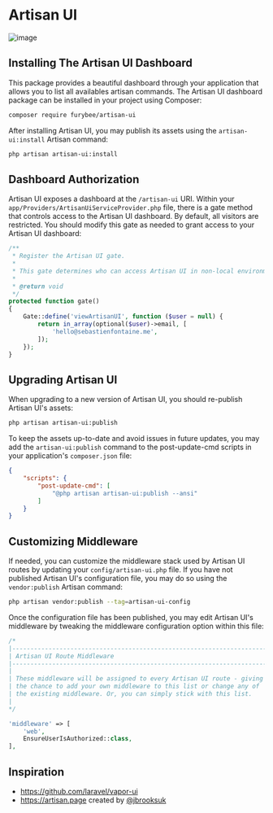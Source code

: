 # Artisan UI

![image](https://user-images.githubusercontent.com/45472257/141347005-1776d774-5abc-4ce8-bb28-c646e6364666.png)


## Installing The Artisan UI Dashboard

This package provides a beautiful dashboard through your application that allows you to list all availables artisan commands. The Artisan UI dashboard package can be installed in your project using Composer:

```sh
composer require furybee/artisan-ui
```

After installing Artisan UI, you may publish its assets using the `artisan-ui:install` Artisan command:

```sh
php artisan artisan-ui:install
```

## Dashboard Authorization
Artisan UI exposes a dashboard at the `/artisan-ui` URI. Within your `app/Providers/ArtisanUiServiceProvider.php` file, there is a gate method that controls access to the Artisan UI dashboard. By default, all visitors are restricted. You should modify this gate as needed to grant access to your Artisan UI dashboard:

```php
/**
 * Register the Artisan UI gate.
 *
 * This gate determines who can access Artisan UI in non-local environments.
 *
 * @return void
 */
protected function gate()
{
    Gate::define('viewArtisanUI', function ($user = null) {
        return in_array(optional($user)->email, [
            'hello@sebastienfontaine.me',
        ]);
    });
}
```

## Upgrading Artisan UI

When upgrading to a new version of Artisan UI, you should re-publish Artisan UI's assets:

```sh
php artisan artisan-ui:publish
```

To keep the assets up-to-date and avoid issues in future updates, you may add the `artisan-ui:publish` command to the post-update-cmd scripts in your application's `composer.json` file:

```json
{
    "scripts": {
        "post-update-cmd": [
            "@php artisan artisan-ui:publish --ansi"
        ]
    }
}
```

## Customizing Middleware

If needed, you can customize the middleware stack used by Artisan UI routes by updating your `config/artisan-ui.php` file. If you have not published Artisan UI's configuration file, you may do so using the `vendor:publish` Artisan command:

```sh
php artisan vendor:publish --tag=artisan-ui-config
```

Once the configuration file has been published, you may edit Artisan UI's middleware by tweaking the middleware configuration option within this file:

```php
/*
|--------------------------------------------------------------------------
| Artisan UI Route Middleware
|--------------------------------------------------------------------------
|
| These middleware will be assigned to every Artisan UI route - giving you
| the chance to add your own middleware to this list or change any of
| the existing middleware. Or, you can simply stick with this list.
|
*/

'middleware' => [
    'web',
    EnsureUserIsAuthorized::class,
],
```

## Inspiration

- https://github.com/laravel/vapor-ui
- https://artisan.page created by [@jbrooksuk](https://twitter.com/jbrooksuk)
